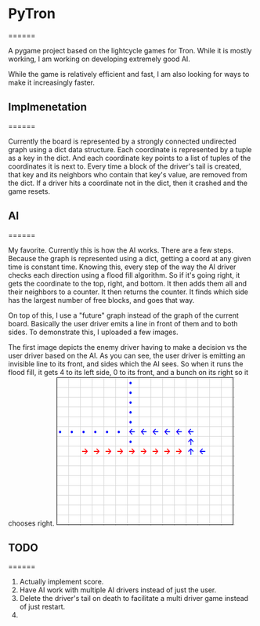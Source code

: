 # PyTron
======

A pygame project based on the lightcycle games for Tron. While it is mostly working, I am working on developing extremely good AI.

While the game is relatively efficient and fast, I am also looking for ways to make it increasingly faster. 

## Implmenetation 
======

Currently the board is represented by a strongly connected undirected graph using a dict data structure. 
Each coordinate is represented by a tuple as a key in the dict. 
And each coordinate key points to a list of tuples of the coordinates it is next to.
Every time a block of the driver's tail is created, that key and its neighbors who contain that key's value, are removed from the dict.
If a driver hits a coordinate not in the dict, then it crashed and the game resets. 


## AI

======

My favorite. Currently this is how the AI works. There are a few steps. Because the graph is represented using a dict, 
getting a coord at any given time is constant time. Knowing this, every step of the way the AI driver checks each direction 
using a flood fill algorithm. So if it's going right, it gets the coordinate to the top, right, and bottom. It then adds them all 
and their neighbors to a counter. It then returns the counter. It finds which side has the largest number of free blocks, and goes that way. 

On top of this, I use a "future" graph instead of the graph of the current board. Basically the user driver emits a line in front of them 
and to both sides. To demonstrate this, I uploaded a few images. 

The first image depicts the enemy driver having to make a decision vs the user driver based on the AI. 
As you can see, the user driver is emitting an invisible line to its front, and sides which the AI sees. 
So when it runs the flood fill, it gets 4 to its left side, 0 to its front, and a bunch on its right so it chooses right.
![alt text](https://raw.githubusercontent.com/THEMVFFINMAN/Python-Games/master/PYTRON/image.png "AI1")


## TODO
======

1. Actually implement score. 
2. Have AI work with multiple AI drivers instead of just the user. 
3. Delete the driver's tail on death to facilitate a multi driver game instead of just restart. 
4. 
